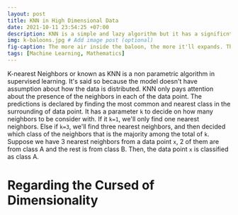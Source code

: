 ```yaml
---
layout: post
title: KNN in High Dimensional Data
date: 2021-10-11 23:54:25 +07:00
description: KNN is a simple and lazy algorithm but it has a significnt drawback, that is a high dimensionality. We'll find out why such high dimensionality can affect our KNN model. # Add post description (optional)
img: k-baloons.jpg # Add image post (optional)
fig-caption: The more air inside the baloon, the more it'll expands. The same goes to high dimensional space. # Add figcaption (optional)
tags: [Machine Learning, Mathematics]
---
```

K-nearest Neighbors or known as KNN is a non parametric algorithm in supervised learning. It's said so because the model doesn't have assumption about how the data is distributed. KNN only pays attention about the presence of the neighbors in each of the data point. The predictions is declared by finding the most common and nearest class in the surrounding of data point. It has a parameter `k` to decide on how many neighbors to be consider with. If it `k=1`, we'll only find one nearest neighbors. Else if `k=3`, we'll find three nearest neighbors, and then decided which class of the neighbors that is the majority among the total of `k`. Suppose we have 3 nearest neighbors from a data point `x`, 2 of them are from class A and the rest is from class B. Then, the data point `x` is classified as class A.

# Regarding the Cursed of Dimensionality

